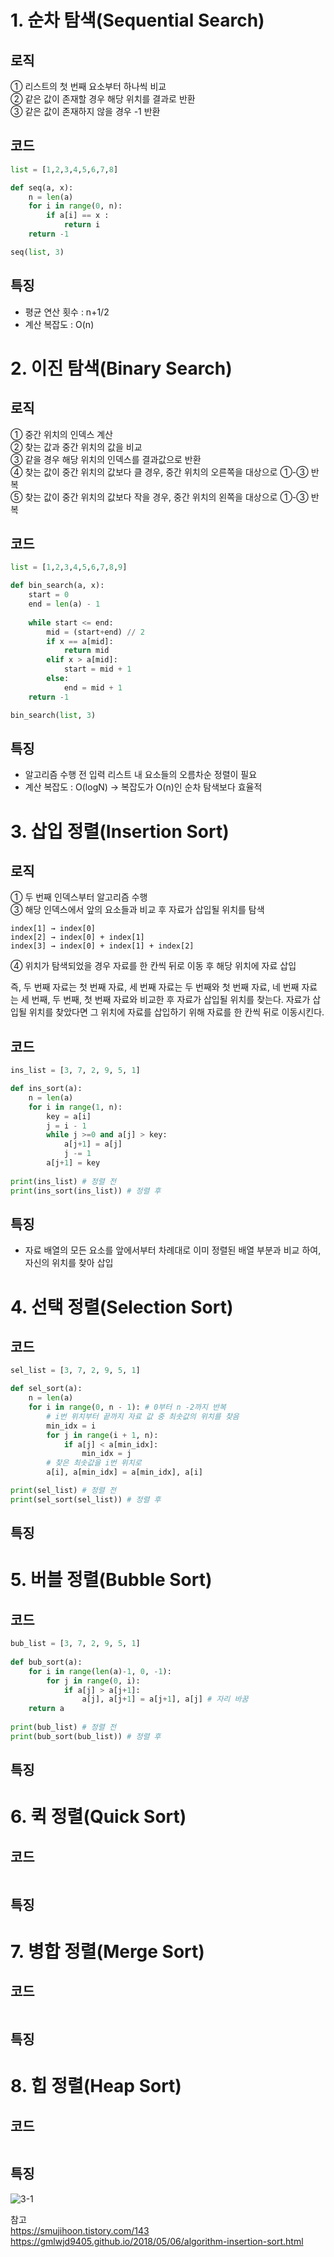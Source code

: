# 1. 순차 탐색(Sequential Search)
## 로직
① 리스트의 첫 번째 요소부터 하나씩 비교  
② 같은 값이 존재할 경우 해당 위치를 결과로 반환  
③ 같은 값이 존재하지 않을 경우 -1 반환  
## 코드
~~~python
list = [1,2,3,4,5,6,7,8]

def seq(a, x):
    n = len(a)
    for i in range(0, n):
        if a[i] == x :
            return i
    return -1

seq(list, 3)
~~~
## 특징
- 평균 연산 횟수 : n+1/2  
- 계산 복잡도 : O(n)  

# 2. 이진 탐색(Binary Search)
## 로직
① 중간 위치의 인덱스 계산  
② 찾는 값과 중간 위치의 값을 비교  
③ 같을 경우 해당 위치의 인덱스를 결과값으로 반환  
④ 찾는 값이 중간 위치의 값보다 클 경우, 중간 위치의 오른쪽을 대상으로 ①-③ 반복  
⑤ 찾는 값이 중간 위치의 값보다 작을 경우, 중간 위치의 왼쪽을 대상으로 ①-③ 반복  
## 코드
~~~python
list = [1,2,3,4,5,6,7,8,9]

def bin_search(a, x):
    start = 0
    end = len(a) - 1
    
    while start <= end:
        mid = (start+end) // 2
        if x == a[mid]:
            return mid
        elif x > a[mid]:
            start = mid + 1
        else:
            end = mid + 1            
    return -1

bin_search(list, 3)
~~~
## 특징
-  알고리즘 수행 전 입력 리스트 내 요소들의 오름차순 정렬이 필요
- 계산 복잡도 : O(logN) → 복잡도가 O(n)인 순차 탐색보다 효율적  

# 3. 삽입 정렬(Insertion Sort)
## 로직
① 두 번째 인덱스부터 알고리즘 수행  
③ 해당 인덱스에서 앞의 요소들과 비교 후 자료가 삽입될 위치를 탐색  
~~~
index[1] → index[0]
index[2] → index[0] + index[1]
index[3] → index[0] + index[1] + index[2]
~~~
④ 위치가 탐색되었을 경우 자료를 한 칸씩 뒤로 이동 후 해당 위치에 자료 삽입  

즉, 두 번째 자료는 첫 번째 자료, 세 번째 자료는 두 번째와 첫 번째 자료, 네 번째 자료는 세 번째, 두 번째, 첫 번째 자료와 비교한 후 자료가 삽입될 위치를 찾는다. 자료가 삽입될 위치를 찾았다면 그 위치에 자료를 삽입하기 위해 자료를 한 칸씩 뒤로 이동시킨다.
## 코드
~~~python
ins_list = [3, 7, 2, 9, 5, 1]

def ins_sort(a):
    n = len(a)
    for i in range(1, n):
        key = a[i]
        j = i - 1
        while j >=0 and a[j] > key:
            a[j+1] = a[j]
            j -= 1
        a[j+1] = key
        
print(ins_list) # 정렬 전
print(ins_sort(ins_list)) # 정렬 후
~~~
## 특징
- 자료 배열의 모든 요소를 앞에서부터 차례대로 이미 정렬된 배열 부분과 비교 하여, 자신의 위치를 찾아 삽입  
# 4. 선택 정렬(Selection Sort)
## 코드
~~~python
sel_list = [3, 7, 2, 9, 5, 1]

def sel_sort(a):
    n = len(a)
    for i in range(0, n - 1): # 0부터 n -2까지 반복
        # i번 위치부터 끝까지 자료 값 중 최솟값의 위치를 찾음
        min_idx = i
        for j in range(i + 1, n):
            if a[j] < a[min_idx]:
                min_idx = j
        # 찾은 최솟값을 i번 위치로
        a[i], a[min_idx] = a[min_idx], a[i]

print(sel_list) # 정렬 전
print(sel_sort(sel_list)) # 정렬 후
~~~
## 특징

# 5. 버블 정렬(Bubble Sort)
## 코드
~~~python
bub_list = [3, 7, 2, 9, 5, 1]
 
def bub_sort(a):
    for i in range(len(a)-1, 0, -1):
        for j in range(0, i):
            if a[j] > a[j+1]:
                a[j], a[j+1] = a[j+1], a[j] # 자리 바꿈
    return a
 
print(bub_list) # 정렬 전
print(bub_sort(bub_list)) # 정렬 후
~~~
## 특징

# 6. 퀵 정렬(Quick Sort)
## 코드
~~~python
~~~
## 특징

# 7. 병합 정렬(Merge Sort)
## 코드
~~~python
~~~
## 특징

# 8. 힙 정렬(Heap Sort)
## 코드
~~~python
~~~
## 특징

![3-1](https://user-images.githubusercontent.com/48504392/70370145-01918180-1907-11ea-8ced-f745787868f8.png)  

참고  
https://smujihoon.tistory.com/143  
https://gmlwjd9405.github.io/2018/05/06/algorithm-insertion-sort.html  

